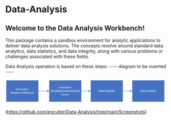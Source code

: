 # Data-Analysis

## Welcome to the Data Analysis Workbench! 

This package contains a sandbox environment for analytic applications to deliver data analysis solutions.
The concepts revolve around standard data analytics, data statistics, and data integrity, along with various problems 
or challenges associated with these fields.

Data Analysis operation is based on these steps:
---- diagram to be inserted ----

![title](https://github.com/egcutler/Data-Analysis/blob/main/Screenshots/Overview%20Diagram.png)

(https://github.com/egcutler/Data-Analysis/tree/main/Screenshots)

